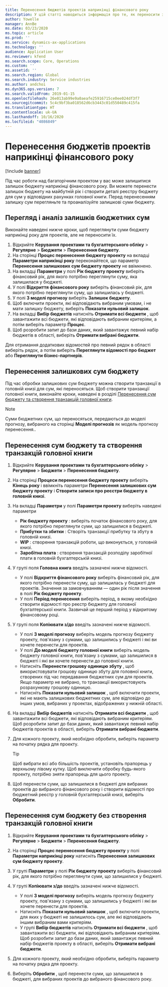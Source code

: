 ```yaml
---
title: Перенесення бюджетів проектів наприкінці фінансового року
description: У цій статті наводиться інформація про те, як переносити залишок суми бюджету на наступні роки і створювати деталі реєстру бюджету.
author: Yowelle
manager: AnnBe
ms.date: 03/23/2020
ms.topic: article
ms.prod: ''
ms.service: dynamics-ax-applications
ms.technology: ''
audience: Application User
ms.reviewer: kfend
ms.search.scope: Core, Operations
ms.custom: ''
ms.assetid: ''
ms.search.region: Global
ms.search.industry: Service industries
ms.author: andchoi
ms.dyn365.ops.version: 7
ms.search.validFrom: 2019-01-15
ms.openlocfilehash: 26e013ab99e9a0aeafe25916715ce0ee024df3f7
ms.sourcegitcommit: 5c4c9bf3ba018562d6cb3443c01d550489c415fa
ms.translationtype: HT
ms.contentlocale: uk-UA
ms.lasthandoff: 10/16/2020
ms.locfileid: "4086849"
---
```

# <a name="transfer-project-budgets-at-fiscal-year-end"></a>Перенесення бюджетів проектів наприкінці фінансового року

[!include [banner](../includes/banner.md)]

Під час роботи над багаторічним проектом у вас може залишитися залишок бюджету наприкінці фінансового року. Ви можете перенести залишок бюджету на майбутній рік і створити деталі реєстру бюджету для сум у відповідних рахунках головної книги. Перед перенесенням залишку сум перегляньте та проаналізуйте залишкові суми бюджету.

## <a name="review-and-analyze-remaining-budget-amounts"></a>Перегляд і аналіз залишків бюджетних сум

Виконайте наведені нижче кроки, щоб переглянути суми бюджету наприкінці року для проектів, але не переносити їх.

1. Відкрийте **Керування проектами та бухгалтерського обліку** > **Регулярне** > **Бюджети** > **Перенесення бюджету**. 
2. На сторінці **Процес перенесення бюджету проекту** на вкладці **Параметри наприкінці року** переконайтеся, що параметр **Перенесення залишкових сум бюджету проекту** не ввімкнено.
3. На вкладці **Параметри** у полі **Рік бюджету проекту** виберіть фінансовий рік, для якого потрібно переглянути суму, яка залишилася у бюджеті. 
4. У полі **Відкриття фінансового року** виберіть фінансовий рік, для якого потрібно переглянути суму, що залишилась у бюджеті. 
5. У полі **З моделі прогнозу** виберіть **Залишок бюджету**. 
6. Щоб включити проекти, які відповідають вибраним умовам, і не мати залишку бюджету, виберіть **Показати нульовий залишок**.  
7. На вкладці **Вибір бюджетів** натисніть **Отримати всі бюджети** , щоб завантажити всі бюджети, які відповідають вибраним критеріям, а потім виберіть параметр **Процес**. 
8. Щоб розробити запит до бази даних, який завантажує певний набір бюджетів в області, виберіть **Отримати вибрані бюджети**.

Для отримання додаткових відомостей про певний рядок в області виберіть рядок, а потім виберіть **Переглянути відомості про бюджет** або **Переглянути бізнес-партнерів**.

## <a name="carry-forward-remaining-budget-amounts"></a>Перенесення залишкових сум бюджету 

Під час обробки залишкових сум бюджету можна створити транзакції в головній книзі для сум, які переносяться. Щоб створити транзакції головної книги, виконайте кроки, наведені в розділі [Перенесення сум бюджету та створення транзакцій головної книги](#carry-forward). 

> [!NOTE]
> Суми бюджетних сум, що переносяться, передаються до моделі прогнозу, вибраного на сторінці **Моделі прогнозів** як модель прогнозу перенесення..  

## <a name="carry-forward-budget-amounts-and-create-general-ledger-transactions"></a><a name="carry-forward"></a>Перенесення сум бюджету та створення транзакцій головної книги

1.  Відкрийте **Керування проектами та бухгалтерського обліку** > **Регулярне** > **Бюджети** > **Перенесення бюджету**. 
2. На сторінці **Процеси перенесення бюджету проекту** виберіть **Кінець року** і ввімкніть параметри **Перенесення залишкових сум бюджету проекту** і **Створити записи про реєстри бюджету в головній книзі**. 
3. На вкладці **Параметри** у полі **Параметри проекту** виберіть наведені параметри

   - **Рік бюджету проекту** : виберіть початок фінансового року, для якого потрібно переглянути суми, що залишилися в бюджеті. 
   - **Прибутки та збитки** : Створіть транзакції прибутку та збуту в головній книзі. 
   -  **WIP** : створення транзакцій роботи, що виконується, у головній книзі.
   -  **Заробітна плата** : створення транзакцій розподілу заробітної плати в головній бухгалтерській книзі. 

5. У групі поля **Головна книга** введіть зазначені нижче відомості. 

   - У полі **Відкриття фінансового року** виберіть фінансовий рік, для якого потрібно перенести суму, що залишилась у бюджеті для проектів. Значення за замовчуванням — один рік після значення в полі **Рік бюджету проекту**.
   -  У полі **Період перенесення** виберіть період, в якому необхідно створити відомості про реєстр бюджету для головної бухгалтерської книги. Зазвичай це перший період у відкритому фінансовому році.

6. У групі поля **Копіювати з/до** введіть зазначені нижче відомості.

   - У полі **З моделі прогнозу** виберіть модель прогнозу бюджету проекту, пов'язану з сумами, що залишились у бюджеті і які ви хочете перенести для проектів. 
   - У полі **До моделі бюджету головної книги** виберіть модель бюджету головної книги, пов'язану з сумами, що залишилися в бюджеті і які ви хочете перенести до головної книги. 
   -  Натисніть **Перенести грошову одиницю збуту** , щоб використовувати грошову одиницю збуту для головної книги, створених під час передавання бюджетних сум для проектів. Якщо параметр не вибрано, то транзакції використовують розрахункову грошову одиницю. 
   -  Натисніть **Показати нульовий залишок** , щоб включити проекти, які не мають залишкових бюджетних сум, але відповідно до інших умов, вибраних у проектах, відображених у нижній області.

7. На вкладці **Вибір бюджетів** натисніть **Отримати всі бюджети** , щоб завантажити всі бюджети, які відповідають вибраним критеріям. Щоб розробити запит до бази даних, який завантажує певний набір бюджетів проектів в області, виберіть **Отримати вибрані бюджети**.
8. Для кожного проекту, який необхідно обробити, виберіть параметр на початку рядка для проекту.

    > [!TIP]
    > Щоб вибрати всі або більшість проектів, установіть прапорець у верхньому лівому кутку. Щоб виключити обробку будь-якого проекту, потрібно зняти прапорець для цього проекту.

9. Щоб перенести суми, що залишилися в бюджеті для вибраних проектів до вибраного фінансового року і створити відомості про бюджетний реєстр у головній бухгалтерській книзі, виберіть **Обробити**.

## <a name="carry-forward-budget-amounts-without-creating-general-ledger-transactions"></a>Перенесення сум бюджету без створення транзакцій головної книги

1. Відкрийте **Керування проектами та бухгалтерського обліку** > **Регулярне** > **Бюджети** > **Перенесення бюджету**.
2. На сторінці **Процес перенесення бюджету проекту** у полі **Параметри наприкінці року** натисніть **Перенесення залишкових сум бюджету проекту**.
3. У групі **Параметри** у полі **Рік бюджету проекту** виберіть фінансовий рік, для якого потрібно переглянути суми, що залишилися у бюджеті.
4. У групі **Копіювати з/до** введіть зазначені нижче відомості.

   - У полі **З моделі прогнозу** виберіть модель прогнозу бюджету проекту, пов'язану з сумами, що залишились у бюджеті і які ви хочете перенести для проектів. 
   - Натисніть **Показати нульовий залишок** , щоб включити проекти, для яких у бюджеті не залишилось сум, але які відповідають іншим вибраним вами критеріям.
   - У групі **Вибір бюджетів** натисніть **Отримати всі бюджети** , щоб завантажити всі бюджети, які відповідають вибраним критеріям. Щоб розробити запит до бази даних, який завантажує певний набір бюджетів проекту в області, виберіть **Отримати вибрані бюджети**.

5. Для кожного проекту, який необхідно обробити, виберіть параметр на початку рядка для проекту. 
6. Виберіть **Обробити** , щоб перенести суми, що залишилися в бюджеті, для вибраних проектів до вибраного фінансового року.

